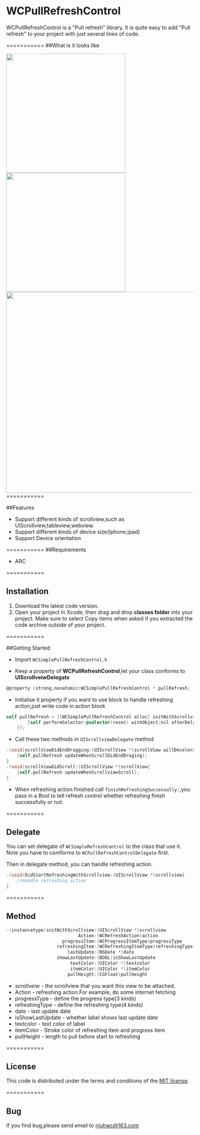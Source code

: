 # WCPullRefreshControl

WCPullRefreshControl is a  "Pull refresh" library. It is quite easy to add "Pull refresh" to your project with just several lines of code.

===========
##What is it looks like

 <img src="https://raw.github.com/wenchenhuang/WCPullRefreshControl/master/ScreenShot/BlueRoundCircle.gif" width="320" />
 <img src="https://raw.github.com/wenchenhuang/WCPullRefreshControl/master/ScreenShot/magic.gif" width="320" />
<img src="https://raw.github.com/wenchenhuang/WCPullRefreshControl/master/ScreenShot/mix.gif" width="540"/>
 ===========

##Features

* Support different kinds of scrollview,such as UIScrollview,tableview,webview.
* Support different kinds of device size(Iphone,ipad)
* Support Device orientation


===========
##Requirements

* ARC

===========

## Installation

1. Download the latest code version.
2. Open your project in Xcode, then drag and drop **classes folder** into your project. Make sure to select Copy items when asked if you extracted the code archive outside of your project.
 
===========

##Getting Started

*  Import `WCSimplePullRefreshControl.h`

*  Keep a property of **WCPullRefreshControl**,let your class conforms to **UIScrollveiwDelegate**

```objective-c
@property (strong,nonatomic)WCSimplePullRefreshControl * pullRefresh;
````

*  Initialise it property if you want to use block to handle refreshing action,just write code in action block

```objective-c
self.pullRefresh = [[WCSimplePullRefreshControl alloc] initWithScrollview:self.tableView Action:^{
        [self performSelector:@selector(reset) withObject:nil afterDelay:2.0];
    }];
````

* Call these two methods in `UIScrollviewDelegate` method
```objective-c
-(void)scrollViewDidEndDragging:(UIScrollView *)scrollView willDecelerate:(BOOL)decelerate{
    [self.pullRefresh updateWhenScrollDidEndDraging];
}
-(void)scrollViewDidScroll:(UIScrollView *)scrollView{
    [self.pullRefresh updateWhenScrollviewScroll];
}
````

*  When refreshing action finished call `finishRefreshingSuccessully:`,you pass in a Bool to tell refresh control whether refreshing finish successfully or not.

===========
## Delegate
You can set delegate of `WCSimpleRefreshControl` to the class that use it. Note you have to comforms to `WCPullRefreshControlDelegate` first.

Then in delegate method, you can handle refreshing action.
```objective-c
-(void)DidStartRefreshingWithScrollview:(UIScrollView *)scrollview{
	//Handle refreshing action
}
````

===========
## Method
```objective-c
-(instancetype)initWithScrollview:(UIScrollView *)scrollview
                           Action:(WCRefreshAction)action
                     progressItem:(WCProgressItemType)progressType
                   refreshingItem:(WCRefreshingItemType)refreshingType
                       lastUpdate:(NSDate *)date
                   showLastUpdate:(BOOL)isShowLastUpdate
                        textColor:(UIColor *)textcolor
                        itemColor:(UIColor *)itemColor
                       pullHeight:(CGFloat)pullHeight
````
* scrollveiw - the scrollview that you want this view to be attached.
* Action - refreshing action.For example, do some internet fetching
* progressType - define the progress type(3 kinds)
* refreshingType - define the refreshing type(4 kinds)
* date - last update date
* isShowLastUpdate - whether label shows last update date
* textcolor - text color of label
* itemColor - Stroke color of refreshing item and progress item
* pullHeight - length to pull before start to refreshing

===========

## License

This code is distributed under the terms and conditions of the [MIT license](LICENSE). 

===========

## Bug
If you find bug,please send email to njuhwc@163.com


